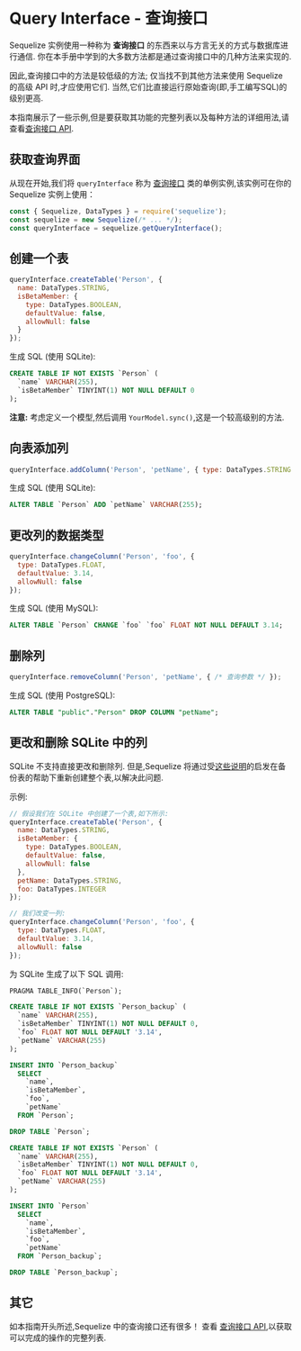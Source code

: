 # Query Interface - 查询接口

Sequelize 实例使用一种称为 **查询接口** 的东西来以与方言无关的方式与数据库进行通信. 你在本手册中学到的大多数方法都是通过查询接口中的几种方法来实现的.

因此,查询接口中的方法是较低级的方法; 仅当找不到其他方法来使用 Sequelize 的高级 API 时,才应使用它们. 当然,它们比直接运行原始查询(即,手工编写SQL)的级别更高.

本指南展示了一些示例,但是要获取其功能的完整列表以及每种方法的详细用法,请查看[查询接口 API](https://sequelize.org/master/class/lib/query-interface.js~QueryInterface.html).

## 获取查询界面

从现在开始,我们将 `queryInterface` 称为 [查询接口](https://sequelize.org/master/class/lib/query-interface.js~QueryInterface.html) 类的单例实例,该实例可在你的 Sequelize 实例上使用：

```js
const { Sequelize, DataTypes } = require('sequelize');
const sequelize = new Sequelize(/* ... */);
const queryInterface = sequelize.getQueryInterface();
```

## 创建一个表

```js
queryInterface.createTable('Person', {
  name: DataTypes.STRING,
  isBetaMember: {
    type: DataTypes.BOOLEAN,
    defaultValue: false,
    allowNull: false
  }
});
```

生成 SQL (使用 SQLite):

```SQL
CREATE TABLE IF NOT EXISTS `Person` (
  `name` VARCHAR(255),
  `isBetaMember` TINYINT(1) NOT NULL DEFAULT 0
);
```

**注意:** 考虑定义一个模型,然后调用 `YourModel.sync()`,这是一个较高级别的方法.

## 向表添加列

```js
queryInterface.addColumn('Person', 'petName', { type: DataTypes.STRING });
```

生成 SQL (使用 SQLite):

```sql
ALTER TABLE `Person` ADD `petName` VARCHAR(255);
```

## 更改列的数据类型

```js
queryInterface.changeColumn('Person', 'foo', {
  type: DataTypes.FLOAT,
  defaultValue: 3.14,
  allowNull: false
});
```

生成 SQL (使用 MySQL):

```sql
ALTER TABLE `Person` CHANGE `foo` `foo` FLOAT NOT NULL DEFAULT 3.14;
```

## 删除列

```js
queryInterface.removeColumn('Person', 'petName', { /* 查询参数 */ });
```

生成 SQL (使用 PostgreSQL):

```SQL
ALTER TABLE "public"."Person" DROP COLUMN "petName";
```

## 更改和删除 SQLite 中的列

SQLite 不支持直接更改和删除列. 但是,Sequelize 将通过受[这些说明](https://www.sqlite.org/lang_altertable.html#otheralter)的启发在备份表的帮助下重新创建整个表,以解决此问题.

示例:

```js
// 假设我们在 SQLite 中创建了一个表,如下所示:
queryInterface.createTable('Person', {
  name: DataTypes.STRING,
  isBetaMember: {
    type: DataTypes.BOOLEAN,
    defaultValue: false,
    allowNull: false
  },
  petName: DataTypes.STRING,
  foo: DataTypes.INTEGER
});

// 我们改变一列:
queryInterface.changeColumn('Person', 'foo', {
  type: DataTypes.FLOAT,
  defaultValue: 3.14,
  allowNull: false
});
```

为 SQLite 生成了以下 SQL 调用:

```sql
PRAGMA TABLE_INFO(`Person`);

CREATE TABLE IF NOT EXISTS `Person_backup` (
  `name` VARCHAR(255),
  `isBetaMember` TINYINT(1) NOT NULL DEFAULT 0,
  `foo` FLOAT NOT NULL DEFAULT '3.14',
  `petName` VARCHAR(255)
);

INSERT INTO `Person_backup`
  SELECT
    `name`,
    `isBetaMember`,
    `foo`,
    `petName`
  FROM `Person`;

DROP TABLE `Person`;

CREATE TABLE IF NOT EXISTS `Person` (
  `name` VARCHAR(255),
  `isBetaMember` TINYINT(1) NOT NULL DEFAULT 0,
  `foo` FLOAT NOT NULL DEFAULT '3.14',
  `petName` VARCHAR(255)
);

INSERT INTO `Person`
  SELECT
    `name`,
    `isBetaMember`,
    `foo`,
    `petName`
  FROM `Person_backup`;

DROP TABLE `Person_backup`;
```

## 其它

如本指南开头所述,Sequelize 中的查询接口还有很多！ 查看 [查询接口 API](https://sequelize.org/master/class/lib/query-interface.js~QueryInterface.html),以获取可以完成的操作的完整列表.